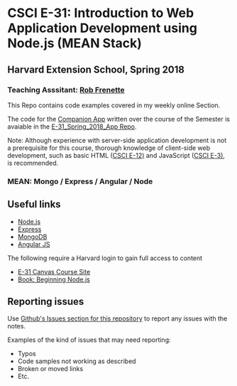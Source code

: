 # CSCI E-31:  Introduction to Web Application Development using Node.js (MEAN Stack)

## Harvard Extension School, Spring 2018

### Teaching Asssitant: [Rob Frenette](http://www.linkedin.com/in/robertmfrenette)

This Repo contains code examples covered in my weekly online Section.

The code for the [Companion App](http://e31.robertmfrenette.com) written over the course of the Semester is avaiable in the [E-31_Spring_2018_App Repo](https://github.com/RobertFrenette/E-31_Spring_2018_App).

Note: Although experience with server-side application development is not a prerequisite for this course,
thorough knowledge of client-side web development,
such as basic HTML ([CSCI E-12)](https://www.extension.harvard.edu/academics/courses/sections/CSCI/12)
and JavaScript ([CSCI E-3)](https://www.extension.harvard.edu/academics/courses/sections/CSCI/3), is recommended.


### MEAN: Mongo / Express / Angular / Node


## Useful links 

* [Node.js](https://nodejs.org/en/)
* [Express](https://expressjs.com/) 
* [MongoDB](https://www.mongodb.com/)
* [Angular JS](https://angularjs.org/)

The following require a Harvard login to gain full access to content
* [E-31 Canvas Course Site](https://canvas.harvard.edu/courses/35096)
* [Book: Beginning Node.js](http://proquest.safaribooksonline.com.ezp-prod1.hul.harvard.edu/book/programming/javascript/9781484201879)
 
## Reporting issues
Use [Github's Issues section for this repository](https://github.com/RobertFrenette/E-31_Spring_2018/issues) to report any issues with the notes.

Examples of the kind of issues that may need reporting:
+ Typos
+ Code samples not working as described
+ Broken or moved links
+ Etc.
 